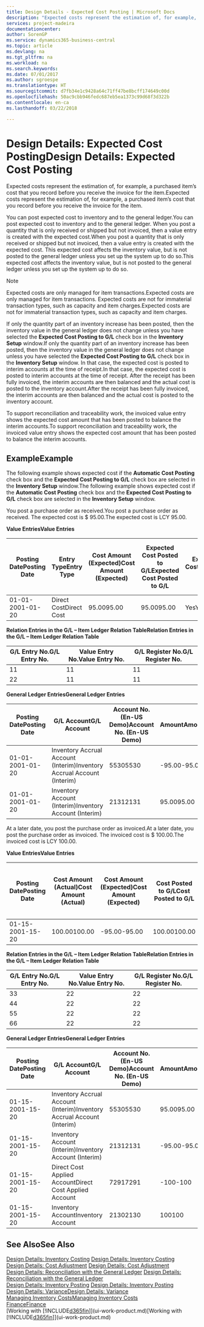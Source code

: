 ```yaml
---
title: Design Details - Expected Cost Posting | Microsoft Docs
description: "Expected costs represent the estimation of, for example, a purchased item’s cost that you record before you receive the invoice for the item."
services: project-madeira
documentationcenter: 
author: SorenGP
ms.service: dynamics365-business-central
ms.topic: article
ms.devlang: na
ms.tgt_pltfrm: na
ms.workload: na
ms.search.keywords: 
ms.date: 07/01/2017
ms.author: sgroespe
ms.translationtype: HT
ms.sourcegitcommit: d7fb34e1c9428a64c71ff47be8bcff174649c00d
ms.openlocfilehash: 50ac9cbb946fedc687eb5ea1373c99d68f3d322b
ms.contentlocale: en-ca
ms.lasthandoff: 03/22/2018

---
```

# <a name="design-details-expected-cost-posting"></a><span data-ttu-id="f9cea-103">Design Details: Expected Cost Posting</span><span class="sxs-lookup"><span data-stu-id="f9cea-103">Design Details: Expected Cost Posting</span></span>
<span data-ttu-id="f9cea-104">Expected costs represent the estimation of, for example, a purchased item’s cost that you record before you receive the invoice for the item.</span><span class="sxs-lookup"><span data-stu-id="f9cea-104">Expected costs represent the estimation of, for example, a purchased item’s cost that you record before you receive the invoice for the item.</span></span>  

 <span data-ttu-id="f9cea-105">You can post expected cost to inventory and to the general ledger.</span><span class="sxs-lookup"><span data-stu-id="f9cea-105">You can post expected cost to inventory and to the general ledger.</span></span> <span data-ttu-id="f9cea-106">When you post a quantity that is only received or shipped but not invoiced, then a value entry is created with the expected cost.</span><span class="sxs-lookup"><span data-stu-id="f9cea-106">When you post a quantity that is only received or shipped but not invoiced, then a value entry is created with the expected cost.</span></span> <span data-ttu-id="f9cea-107">This expected cost affects the inventory value, but is not posted to the general ledger unless you set up the system up to do so.</span><span class="sxs-lookup"><span data-stu-id="f9cea-107">This expected cost affects the inventory value, but is not posted to the general ledger unless you set up the system up to do so.</span></span>  

> [!NOTE]  
>  <span data-ttu-id="f9cea-108">Expected costs are only managed for item transactions.</span><span class="sxs-lookup"><span data-stu-id="f9cea-108">Expected costs are only managed for item transactions.</span></span> <span data-ttu-id="f9cea-109">Expected costs are not for immaterial transaction types, such as capacity and item charges.</span><span class="sxs-lookup"><span data-stu-id="f9cea-109">Expected costs are not for immaterial transaction types, such as capacity and item charges.</span></span>  

 <span data-ttu-id="f9cea-110">If only the quantity part of an inventory increase has been posted, then the inventory value in the general ledger does not change unless you have selected the **Expected Cost Posting to G/L** check box in the **Inventory Setup** window.</span><span class="sxs-lookup"><span data-stu-id="f9cea-110">If only the quantity part of an inventory increase has been posted, then the inventory value in the general ledger does not change unless you have selected the **Expected Cost Posting to G/L** check box in the **Inventory Setup** window.</span></span> <span data-ttu-id="f9cea-111">In that case, the expected cost is posted to interim accounts at the time of receipt.</span><span class="sxs-lookup"><span data-stu-id="f9cea-111">In that case, the expected cost is posted to interim accounts at the time of receipt.</span></span> <span data-ttu-id="f9cea-112">After the receipt has been fully invoiced, the interim accounts are then balanced and the actual cost is posted to the inventory account.</span><span class="sxs-lookup"><span data-stu-id="f9cea-112">After the receipt has been fully invoiced, the interim accounts are then balanced and the actual cost is posted to the inventory account.</span></span>  

 <span data-ttu-id="f9cea-113">To support reconciliation and traceability work, the invoiced value entry shows the expected cost amount that has been posted to balance the interim accounts.</span><span class="sxs-lookup"><span data-stu-id="f9cea-113">To support reconciliation and traceability work, the invoiced value entry shows the expected cost amount that has been posted to balance the interim accounts.</span></span>  

## <a name="example"></a><span data-ttu-id="f9cea-114">Example</span><span class="sxs-lookup"><span data-stu-id="f9cea-114">Example</span></span>  
 <span data-ttu-id="f9cea-115">The following example shows expected cost if the **Automatic Cost Posting** check box and the **Expected Cost Posting to G/L** check box are selected in the **Inventory Setup** window.</span><span class="sxs-lookup"><span data-stu-id="f9cea-115">The following example shows expected cost if the **Automatic Cost Posting** check box and the **Expected Cost Posting to G/L** check box are selected in the **Inventory Setup** window.</span></span>  

 <span data-ttu-id="f9cea-116">You post a purchase order as received.</span><span class="sxs-lookup"><span data-stu-id="f9cea-116">You post a purchase order as received.</span></span> <span data-ttu-id="f9cea-117">The expected cost is $ 95.00.</span><span class="sxs-lookup"><span data-stu-id="f9cea-117">The expected cost is LCY 95.00.</span></span>  

 <span data-ttu-id="f9cea-118">**Value Entries**</span><span class="sxs-lookup"><span data-stu-id="f9cea-118">**Value Entries**</span></span>  

|<span data-ttu-id="f9cea-119">Posting Date</span><span class="sxs-lookup"><span data-stu-id="f9cea-119">Posting Date</span></span>|<span data-ttu-id="f9cea-120">Entry Type</span><span class="sxs-lookup"><span data-stu-id="f9cea-120">Entry Type</span></span>|<span data-ttu-id="f9cea-121">Cost Amount (Expected)</span><span class="sxs-lookup"><span data-stu-id="f9cea-121">Cost Amount (Expected)</span></span>|<span data-ttu-id="f9cea-122">Expected Cost Posted to G/L</span><span class="sxs-lookup"><span data-stu-id="f9cea-122">Expected Cost Posted to G/L</span></span>|<span data-ttu-id="f9cea-123">Expected Cost</span><span class="sxs-lookup"><span data-stu-id="f9cea-123">Expected Cost</span></span>|<span data-ttu-id="f9cea-124">Item Ledger Entry No.</span><span class="sxs-lookup"><span data-stu-id="f9cea-124">Item Ledger Entry No.</span></span>|<span data-ttu-id="f9cea-125">Entry No.</span><span class="sxs-lookup"><span data-stu-id="f9cea-125">Entry No.</span></span>|  
|------------------|----------------|------------------------------|----------------------------------|-------------------|---------------------------|---------------|  
|<span data-ttu-id="f9cea-126">01-01-20</span><span class="sxs-lookup"><span data-stu-id="f9cea-126">01-01-20</span></span>|<span data-ttu-id="f9cea-127">Direct Cost</span><span class="sxs-lookup"><span data-stu-id="f9cea-127">Direct Cost</span></span>|<span data-ttu-id="f9cea-128">95.00</span><span class="sxs-lookup"><span data-stu-id="f9cea-128">95.00</span></span>|<span data-ttu-id="f9cea-129">95.00</span><span class="sxs-lookup"><span data-stu-id="f9cea-129">95.00</span></span>|<span data-ttu-id="f9cea-130">Yes</span><span class="sxs-lookup"><span data-stu-id="f9cea-130">Yes</span></span>|<span data-ttu-id="f9cea-131">1</span><span class="sxs-lookup"><span data-stu-id="f9cea-131">1</span></span>|<span data-ttu-id="f9cea-132">1</span><span class="sxs-lookup"><span data-stu-id="f9cea-132">1</span></span>|  

 <span data-ttu-id="f9cea-133">**Relation Entries in the G/L – Item Ledger Relation Table**</span><span class="sxs-lookup"><span data-stu-id="f9cea-133">**Relation Entries in the G/L – Item Ledger Relation Table**</span></span>  

|<span data-ttu-id="f9cea-134">G/L Entry No.</span><span class="sxs-lookup"><span data-stu-id="f9cea-134">G/L Entry No.</span></span>|<span data-ttu-id="f9cea-135">Value Entry No.</span><span class="sxs-lookup"><span data-stu-id="f9cea-135">Value Entry No.</span></span>|<span data-ttu-id="f9cea-136">G/L Register No.</span><span class="sxs-lookup"><span data-stu-id="f9cea-136">G/L Register No.</span></span>|  
|--------------------|---------------------|-----------------------|  
|<span data-ttu-id="f9cea-137">1</span><span class="sxs-lookup"><span data-stu-id="f9cea-137">1</span></span>|<span data-ttu-id="f9cea-138">1</span><span class="sxs-lookup"><span data-stu-id="f9cea-138">1</span></span>|<span data-ttu-id="f9cea-139">1</span><span class="sxs-lookup"><span data-stu-id="f9cea-139">1</span></span>|  
|<span data-ttu-id="f9cea-140">2</span><span class="sxs-lookup"><span data-stu-id="f9cea-140">2</span></span>|<span data-ttu-id="f9cea-141">1</span><span class="sxs-lookup"><span data-stu-id="f9cea-141">1</span></span>|<span data-ttu-id="f9cea-142">1</span><span class="sxs-lookup"><span data-stu-id="f9cea-142">1</span></span>|  

 <span data-ttu-id="f9cea-143">**General Ledger Entries**</span><span class="sxs-lookup"><span data-stu-id="f9cea-143">**General Ledger Entries**</span></span>  

|<span data-ttu-id="f9cea-144">Posting Date</span><span class="sxs-lookup"><span data-stu-id="f9cea-144">Posting Date</span></span>|<span data-ttu-id="f9cea-145">G/L Account</span><span class="sxs-lookup"><span data-stu-id="f9cea-145">G/L Account</span></span>|<span data-ttu-id="f9cea-146">Account No. (En-US Demo)</span><span class="sxs-lookup"><span data-stu-id="f9cea-146">Account No. (En-US Demo)</span></span>|<span data-ttu-id="f9cea-147">Amount</span><span class="sxs-lookup"><span data-stu-id="f9cea-147">Amount</span></span>|<span data-ttu-id="f9cea-148">Entry No.</span><span class="sxs-lookup"><span data-stu-id="f9cea-148">Entry No.</span></span>|  
|------------------|------------------|---------------------------------|------------|---------------|  
|<span data-ttu-id="f9cea-149">01-01-20</span><span class="sxs-lookup"><span data-stu-id="f9cea-149">01-01-20</span></span>|<span data-ttu-id="f9cea-150">Inventory Accrual Account (Interim)</span><span class="sxs-lookup"><span data-stu-id="f9cea-150">Inventory Accrual Account (Interim)</span></span>|<span data-ttu-id="f9cea-151">5530</span><span class="sxs-lookup"><span data-stu-id="f9cea-151">5530</span></span>|<span data-ttu-id="f9cea-152">-95.00</span><span class="sxs-lookup"><span data-stu-id="f9cea-152">-95.00</span></span>|<span data-ttu-id="f9cea-153">2</span><span class="sxs-lookup"><span data-stu-id="f9cea-153">2</span></span>|  
|<span data-ttu-id="f9cea-154">01-01-20</span><span class="sxs-lookup"><span data-stu-id="f9cea-154">01-01-20</span></span>|<span data-ttu-id="f9cea-155">Inventory Account (Interim)</span><span class="sxs-lookup"><span data-stu-id="f9cea-155">Inventory Account (Interim)</span></span>|<span data-ttu-id="f9cea-156">2131</span><span class="sxs-lookup"><span data-stu-id="f9cea-156">2131</span></span>|<span data-ttu-id="f9cea-157">95.00</span><span class="sxs-lookup"><span data-stu-id="f9cea-157">95.00</span></span>|<span data-ttu-id="f9cea-158">1</span><span class="sxs-lookup"><span data-stu-id="f9cea-158">1</span></span>|  

 <span data-ttu-id="f9cea-159">At a later date, you post the purchase order as invoiced.</span><span class="sxs-lookup"><span data-stu-id="f9cea-159">At a later date, you post the purchase order as invoiced.</span></span> <span data-ttu-id="f9cea-160">The invoiced cost is $ 100.00.</span><span class="sxs-lookup"><span data-stu-id="f9cea-160">The invoiced cost is LCY 100.00.</span></span>  

 <span data-ttu-id="f9cea-161">**Value Entries**</span><span class="sxs-lookup"><span data-stu-id="f9cea-161">**Value Entries**</span></span>  

|<span data-ttu-id="f9cea-162">Posting Date</span><span class="sxs-lookup"><span data-stu-id="f9cea-162">Posting Date</span></span>|<span data-ttu-id="f9cea-163">Cost Amount (Actual)</span><span class="sxs-lookup"><span data-stu-id="f9cea-163">Cost Amount (Actual)</span></span>|<span data-ttu-id="f9cea-164">Cost Amount (Expected)</span><span class="sxs-lookup"><span data-stu-id="f9cea-164">Cost Amount (Expected)</span></span>|<span data-ttu-id="f9cea-165">Cost Posted to G/L</span><span class="sxs-lookup"><span data-stu-id="f9cea-165">Cost Posted to G/L</span></span>|<span data-ttu-id="f9cea-166">Expected Cost</span><span class="sxs-lookup"><span data-stu-id="f9cea-166">Expected Cost</span></span>|<span data-ttu-id="f9cea-167">Item Ledger Entry No.</span><span class="sxs-lookup"><span data-stu-id="f9cea-167">Item Ledger Entry No.</span></span>|<span data-ttu-id="f9cea-168">Entry No.</span><span class="sxs-lookup"><span data-stu-id="f9cea-168">Entry No.</span></span>|  
|------------------|----------------------------|------------------------------|-------------------------|-------------------|---------------------------|---------------|  
|<span data-ttu-id="f9cea-169">01-15-20</span><span class="sxs-lookup"><span data-stu-id="f9cea-169">01-15-20</span></span>|<span data-ttu-id="f9cea-170">100.00</span><span class="sxs-lookup"><span data-stu-id="f9cea-170">100.00</span></span>|<span data-ttu-id="f9cea-171">-95.00</span><span class="sxs-lookup"><span data-stu-id="f9cea-171">-95.00</span></span>|<span data-ttu-id="f9cea-172">100.00</span><span class="sxs-lookup"><span data-stu-id="f9cea-172">100.00</span></span>|<span data-ttu-id="f9cea-173">No</span><span class="sxs-lookup"><span data-stu-id="f9cea-173">No</span></span>|<span data-ttu-id="f9cea-174">1</span><span class="sxs-lookup"><span data-stu-id="f9cea-174">1</span></span>|<span data-ttu-id="f9cea-175">2</span><span class="sxs-lookup"><span data-stu-id="f9cea-175">2</span></span>|  

 <span data-ttu-id="f9cea-176">**Relation Entries in the G/L – Item Ledger Relation Table**</span><span class="sxs-lookup"><span data-stu-id="f9cea-176">**Relation Entries in the G/L – Item Ledger Relation Table**</span></span>  

|<span data-ttu-id="f9cea-177">G/L Entry No.</span><span class="sxs-lookup"><span data-stu-id="f9cea-177">G/L Entry No.</span></span>|<span data-ttu-id="f9cea-178">Value Entry No.</span><span class="sxs-lookup"><span data-stu-id="f9cea-178">Value Entry No.</span></span>|<span data-ttu-id="f9cea-179">G/L Register No.</span><span class="sxs-lookup"><span data-stu-id="f9cea-179">G/L Register No.</span></span>|  
|--------------------|---------------------|-----------------------|  
|<span data-ttu-id="f9cea-180">3</span><span class="sxs-lookup"><span data-stu-id="f9cea-180">3</span></span>|<span data-ttu-id="f9cea-181">2</span><span class="sxs-lookup"><span data-stu-id="f9cea-181">2</span></span>|<span data-ttu-id="f9cea-182">2</span><span class="sxs-lookup"><span data-stu-id="f9cea-182">2</span></span>|  
|<span data-ttu-id="f9cea-183">4</span><span class="sxs-lookup"><span data-stu-id="f9cea-183">4</span></span>|<span data-ttu-id="f9cea-184">2</span><span class="sxs-lookup"><span data-stu-id="f9cea-184">2</span></span>|<span data-ttu-id="f9cea-185">2</span><span class="sxs-lookup"><span data-stu-id="f9cea-185">2</span></span>|  
|<span data-ttu-id="f9cea-186">5</span><span class="sxs-lookup"><span data-stu-id="f9cea-186">5</span></span>|<span data-ttu-id="f9cea-187">2</span><span class="sxs-lookup"><span data-stu-id="f9cea-187">2</span></span>|<span data-ttu-id="f9cea-188">2</span><span class="sxs-lookup"><span data-stu-id="f9cea-188">2</span></span>|  
|<span data-ttu-id="f9cea-189">6</span><span class="sxs-lookup"><span data-stu-id="f9cea-189">6</span></span>|<span data-ttu-id="f9cea-190">2</span><span class="sxs-lookup"><span data-stu-id="f9cea-190">2</span></span>|<span data-ttu-id="f9cea-191">2</span><span class="sxs-lookup"><span data-stu-id="f9cea-191">2</span></span>|  

 <span data-ttu-id="f9cea-192">**General Ledger Entries**</span><span class="sxs-lookup"><span data-stu-id="f9cea-192">**General Ledger Entries**</span></span>  

|<span data-ttu-id="f9cea-193">Posting Date</span><span class="sxs-lookup"><span data-stu-id="f9cea-193">Posting Date</span></span>|<span data-ttu-id="f9cea-194">G/L Account</span><span class="sxs-lookup"><span data-stu-id="f9cea-194">G/L Account</span></span>|<span data-ttu-id="f9cea-195">Account No. (En-US Demo)</span><span class="sxs-lookup"><span data-stu-id="f9cea-195">Account No. (En-US Demo)</span></span>|<span data-ttu-id="f9cea-196">Amount</span><span class="sxs-lookup"><span data-stu-id="f9cea-196">Amount</span></span>|<span data-ttu-id="f9cea-197">Entry No.</span><span class="sxs-lookup"><span data-stu-id="f9cea-197">Entry No.</span></span>|  
|------------------|------------------|---------------------------------|------------|---------------|  
|<span data-ttu-id="f9cea-198">01-15-20</span><span class="sxs-lookup"><span data-stu-id="f9cea-198">01-15-20</span></span>|<span data-ttu-id="f9cea-199">Inventory Accrual Account (Interim)</span><span class="sxs-lookup"><span data-stu-id="f9cea-199">Inventory Accrual Account (Interim)</span></span>|<span data-ttu-id="f9cea-200">5530</span><span class="sxs-lookup"><span data-stu-id="f9cea-200">5530</span></span>|<span data-ttu-id="f9cea-201">95.00</span><span class="sxs-lookup"><span data-stu-id="f9cea-201">95.00</span></span>|<span data-ttu-id="f9cea-202">4</span><span class="sxs-lookup"><span data-stu-id="f9cea-202">4</span></span>|  
|<span data-ttu-id="f9cea-203">01-15-20</span><span class="sxs-lookup"><span data-stu-id="f9cea-203">01-15-20</span></span>|<span data-ttu-id="f9cea-204">Inventory Account (Interim)</span><span class="sxs-lookup"><span data-stu-id="f9cea-204">Inventory Account (Interim)</span></span>|<span data-ttu-id="f9cea-205">2131</span><span class="sxs-lookup"><span data-stu-id="f9cea-205">2131</span></span>|<span data-ttu-id="f9cea-206">-95.00</span><span class="sxs-lookup"><span data-stu-id="f9cea-206">-95.00</span></span>|<span data-ttu-id="f9cea-207">3</span><span class="sxs-lookup"><span data-stu-id="f9cea-207">3</span></span>|  
|<span data-ttu-id="f9cea-208">01-15-20</span><span class="sxs-lookup"><span data-stu-id="f9cea-208">01-15-20</span></span>|<span data-ttu-id="f9cea-209">Direct Cost Applied Account</span><span class="sxs-lookup"><span data-stu-id="f9cea-209">Direct Cost Applied Account</span></span>|<span data-ttu-id="f9cea-210">7291</span><span class="sxs-lookup"><span data-stu-id="f9cea-210">7291</span></span>|<span data-ttu-id="f9cea-211">-100</span><span class="sxs-lookup"><span data-stu-id="f9cea-211">-100</span></span>|<span data-ttu-id="f9cea-212">6</span><span class="sxs-lookup"><span data-stu-id="f9cea-212">6</span></span>|  
|<span data-ttu-id="f9cea-213">01-15-20</span><span class="sxs-lookup"><span data-stu-id="f9cea-213">01-15-20</span></span>|<span data-ttu-id="f9cea-214">Inventory Account</span><span class="sxs-lookup"><span data-stu-id="f9cea-214">Inventory Account</span></span>|<span data-ttu-id="f9cea-215">2130</span><span class="sxs-lookup"><span data-stu-id="f9cea-215">2130</span></span>|<span data-ttu-id="f9cea-216">100</span><span class="sxs-lookup"><span data-stu-id="f9cea-216">100</span></span>|<span data-ttu-id="f9cea-217">5</span><span class="sxs-lookup"><span data-stu-id="f9cea-217">5</span></span>|  

## <a name="see-also"></a><span data-ttu-id="f9cea-218">See Also</span><span class="sxs-lookup"><span data-stu-id="f9cea-218">See Also</span></span>
 <span data-ttu-id="f9cea-219">[Design Details: Inventory Costing](design-details-inventory-costing.md) </span><span class="sxs-lookup"><span data-stu-id="f9cea-219">[Design Details: Inventory Costing](design-details-inventory-costing.md) </span></span>  
 <span data-ttu-id="f9cea-220">[Design Details: Cost Adjustment](design-details-cost-adjustment.md) </span><span class="sxs-lookup"><span data-stu-id="f9cea-220">[Design Details: Cost Adjustment](design-details-cost-adjustment.md) </span></span>  
 <span data-ttu-id="f9cea-221">[Design Details: Reconciliation with the General Ledger](design-details-reconciliation-with-the-general-ledger.md) </span><span class="sxs-lookup"><span data-stu-id="f9cea-221">[Design Details: Reconciliation with the General Ledger](design-details-reconciliation-with-the-general-ledger.md) </span></span>  
 <span data-ttu-id="f9cea-222">[Design Details: Inventory Posting](design-details-inventory-posting.md) </span><span class="sxs-lookup"><span data-stu-id="f9cea-222">[Design Details: Inventory Posting](design-details-inventory-posting.md) </span></span>  
 [<span data-ttu-id="f9cea-223">Design Details: Variance</span><span class="sxs-lookup"><span data-stu-id="f9cea-223">Design Details: Variance</span></span>](design-details-variance.md)  
 [<span data-ttu-id="f9cea-224">Managing Inventory Costs</span><span class="sxs-lookup"><span data-stu-id="f9cea-224">Managing Inventory Costs</span></span>](finance-manage-inventory-costs.md)  
 [<span data-ttu-id="f9cea-225">Finance</span><span class="sxs-lookup"><span data-stu-id="f9cea-225">Finance</span></span>](finance.md)  
 <span data-ttu-id="f9cea-226">[Working with [!INCLUDE[d365fin](includes/d365fin_md.md)]](ui-work-product.md)</span><span class="sxs-lookup"><span data-stu-id="f9cea-226">[Working with [!INCLUDE[d365fin](includes/d365fin_md.md)]](ui-work-product.md)</span></span>

